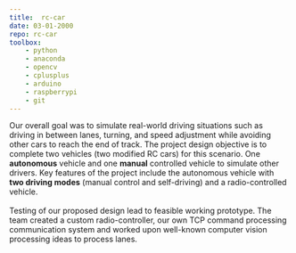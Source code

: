 ```yaml
---
title:  rc-car
date: 03-01-2000
repo: rc-car
toolbox:
    - python
    - anaconda
    - opencv
    - cplusplus
    - arduino
    - raspberrypi
    - git
---
```

Our overall goal was to simulate real-world driving situations such as driving in between lanes, turning, and speed adjustment while avoiding other cars to reach the end of track. The project design objective is to complete two vehicles (two modified RC cars) for this scenario. One **autonomous** vehicle and one **manual** controlled vehicle to simulate other drivers. Key features of the project include the autonomous vehicle with **two driving modes** (manual control and self-driving) and a radio-controlled vehicle.
\
\
Testing of our proposed design lead to feasible working prototype. The team created a custom radio-controller, our own TCP command processing communication system and worked upon well-known computer vision processing ideas to process lanes.
